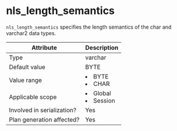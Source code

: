 # nls_length_semantics

`nls_length_semantics` specifies the length semantics of the char and varchar2 data types.

| **Attribute** | **Description** |
|----------|------------------------------------------------------------------------------------------------------------|
| Type | varchar |
| Default value | BYTE |
| Value range | <li> BYTE   <li> CHAR |
| Applicable scope | <li> Global   <li> Session |
| Involved in serialization? | Yes |
| Plan generation affected? | Yes |
